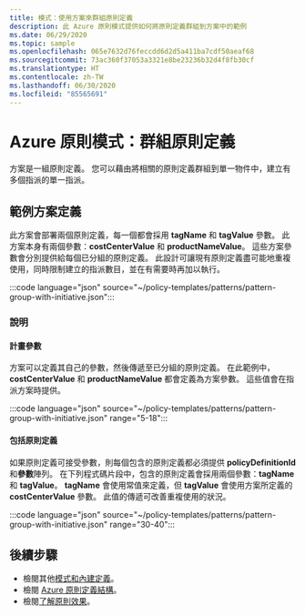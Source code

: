 ```yaml
---
title: 模式：使用方案來群組原則定義
description: 此 Azure 原則模式提供如何將原則定義群組到方案中的範例
ms.date: 06/29/2020
ms.topic: sample
ms.openlocfilehash: 065e7632d76feccdd6d2d5a411ba7cdf50aeaf68
ms.sourcegitcommit: 73ac360f37053a3321e8be23236b32d4f8fb30cf
ms.translationtype: HT
ms.contentlocale: zh-TW
ms.lasthandoff: 06/30/2020
ms.locfileid: "85565691"
---
```

# <a name="azure-policy-pattern-group-policy-definitions"></a>Azure 原則模式：群組原則定義

方案是一組原則定義。 您可以藉由將相關的原則定義群組到單一物件中，建立有多個指派的單一指派。

## <a name="sample-initiative-definition"></a>範例方案定義

此方案會部署兩個原則定義，每一個都會採用 **tagName** 和 **tagValue** 參數。 此方案本身有兩個參數：**costCenterValue** 和 **productNameValue**。
這些方案參數會分別提供給每個已分組的原則定義。 此設計可讓現有原則定義盡可能地重複使用，同時限制建立的指派數目，並在有需要時再加以執行。

:::code language="json" source="~/policy-templates/patterns/pattern-group-with-initiative.json":::

### <a name="explanation"></a>說明

#### <a name="initiative-parameters"></a>計畫參數

方案可以定義其自己的參數，然後傳遞至已分組的原則定義。
在此範例中，**costCenterValue** 和 **productNameValue** 都會定義為方案參數。 這些值會在指派方案時提供。

:::code language="json" source="~/policy-templates/patterns/pattern-group-with-initiative.json" range="5-18":::

#### <a name="includes-policy-definitions"></a>包括原則定義

如果原則定義可接受參數，則每個包含的原則定義都必須提供 **policyDefinitionId** 和**參數**陣列。 在下列程式碼片段中，包含的原則定義會採用兩個參數：**tagName** 和 **tagValue**。 **tagName** 會使用常值來定義，但 **tagValue** 會使用方案所定義的 **costCenterValue** 參數。 此值的傳遞可改善重複使用的狀況。

:::code language="json" source="~/policy-templates/patterns/pattern-group-with-initiative.json" range="30-40":::

## <a name="next-steps"></a>後續步驟

- 檢閱其他[模式和內建定義](./index.md)。
- 檢閱 [Azure 原則定義結構](../concepts/definition-structure.md)。
- 檢閱[了解原則效果](../concepts/effects.md)。